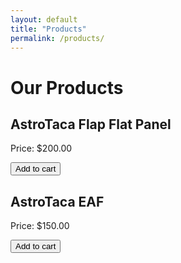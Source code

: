 ```yaml
---
layout: default
title: "Products"
permalink: /products/
---
```


# Our Products

<!-- Example Product 1 -->
<div>
  <h2>AstroTaca Flap Flat Panel</h2>
  <p>Price: $200.00</p>
  <button
    class="snipcart-add-item"
    data-item-id="flap-flat-panel"
    data-item-name="AstroTaca Flap Flat Panel"
    data-item-price="200.00"
    data-item-url="/products/"
    data-item-description="A reliable flat panel for astrophotography">
    Add to cart
  </button>
</div>

<!-- Example Product 2 -->
<div>
  <h2>AstroTaca EAF</h2>
  <p>Price: $150.00</p>
  <button
    class="snipcart-add-item"
    data-item-id="astrotaca-eaf"
    data-item-name="AstroTaca EAF"
    data-item-price="150.00"
    data-item-url="/products/"
    data-item-description="Electronic Auto Focuser for telescopes">
    Add to cart
  </button>
</div>

